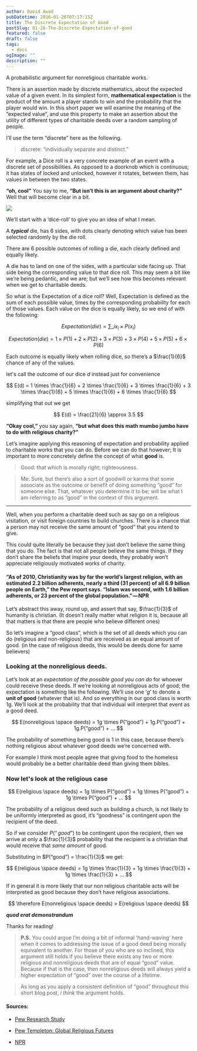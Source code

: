 ```yaml
---
author: David Awad
pubDatetime: 2016-01-26T07:17:15Z
title: The Discrete Expectation of Good
postSlug: 01-26-The-Discrete-Expectation-of-good
featured: false
draft: false
tags:
  - docs
ogImage: ""
description: ""
---
```


A probabilistic argument for nonreligious charitable works.

<span style="font-family: 2rem">T</span>here is an assertion made by discrete mathematics, about the expected value of a given event. In its simplest form, **mathematical expectation** is the product of the amount a player stands to win and the probability that the player would win. In this short paper we will examine the meaning of the “expected value”, and use this property to make an assertion about the utility of different types of charitable deeds over a random sampling of people.

I’ll use the term “discrete” here as the following.

> discrete: “individually separate and distinct.”

For example, a Dice roll is a very concrete example of an event with a discrete set of possibilities. As opposed to a doorknob which is continuous; it has states of locked and unlocked, however it rotates, between them, has values in between the two states.

**“oh, cool”** You say to me, **“But isn’t this is an argument about charity?”** Well that will become clear in a bit.

![](/assets/img/discrete_1.jpeg)

We’ll start with a ‘dice-roll’ to give you an idea of what I mean.

A **_typical_** die, has 6 sides, with dots clearly denoting which value has been selected randomly by the die roll.

There are 6 possible outcomes of rolling a die, each clearly defined and equally likely.

A die has to land on one of the sides, with a particular side facing up. That side being the corresponding value to that dice roll. This may seem a bit like we’re being pedantic, and we are; but we’ll see how this becomes relevant when we get to charitable deeds.

So what is the Expectation of a dice roll? Well, Expectation is defined as the sum of each possible value, times by the corresponding probability for each of those values. Each value on the dice is equally likely, so we end of with the following:

$$ Expectation(die) = \sum\_{i}{ x_i \times P(x_i) } $$

$$ Expectation(die) = 1 \times P(1) + 2 \times P(2) + 3 \times P(3) + 3 \times P(4) + 5 \times P(5) + 6 \times P(6) $$

Each outcome is equally likely when rolling dice, so there’s a $\frac{1}{6}$ chance of any of the values.

let's call the outcome of our dice $d$ instead just for convenience

$$ E(d) = 1 \times \frac{1}{6} + 2 \times \frac{1}{6} + 3 \times \frac{1}{6} + 3 \times \frac{1}{6} + 5 \times \frac{1}{6} + 6 \times \frac{1}{6} $$

simplifying that out we get

$$ E(d) = \frac{21}{6} \approx 3.5 $$

**“Okay cool,”** you say again, **“but what does this math mumbo jumbo have to do with religious charity?”**

Let’s imagine applying this reasoning of expectation and probability applied to charitable works that you can do. Before we can do that however; It is important to more concretely define the concept of what **good** is.

> Good: that which is morally right; righteousness.

> Me: Sure, but there’s also a sort of goodwill or karma that some associate as the outcome or benefit of doing something “good” for someone else. That, whatever you determine it to be; will be what I am referring to as “good” in the context of this argument.

---

Well, when you perform a charitable deed such as say go on a religious visitation, or visit foreign countries to build churches. There is a chance that a person may not receive the same amount of “good” that you intend to give.

This could quite literally be because they just don’t believe the same thing that you do. The fact is that not all people believe the same things. If they don’t share the beliefs that inspire your deeds, they probably won’t appreciate religiously motivated works of charity.

#### “As of 2010, Christianity was by far the world’s largest religion, with an estimated 2.2 billion adherents, nearly a third (31 percent) of all 6.9 billion people on Earth,” the Pew report says. “Islam was second, with 1.6 billion adherents, or 23 percent of the global population.” — NPR

Let’s abstract this away, round up, and assert that say, $\frac{1}{3}$ of humanity is christian. (It doesn’t really matter what religion it is, because all that matters is that there are people who believe different ones)

So let’s imagine a “good class”, which is the set of all deeds which you can do (religious and non-religious) that are received as an equal amount of good. (in the case of religious deeds, this would be deeds done for same believers)

### Looking at the nonreligious deeds.

Let’s look at an _expectation of the possible good you can do_ for whoever could receive these deeds. If we’re looking at nonreligious acts of good; the expectation is something like the following. We’ll use one ‘$g$’ to denote a **unit of good** (whatever that is). And so everything in our good class is worth 1g. We’ll look at the probability that that individual will interpret that event as a good deed.

$$ E(nonreligious \space deeds) = 1g \times P(“good”) + 1g.P(“good”) + 1g.P(“good”) + … $$

The probability of something being good is 1 in this case, because there’s nothing religious about whatever good deeds we’re concerned with.

For example I think most people agree that giving food to the homeless would probably be a better charitable deed than giving them bibles.

### Now let's look at the religious case

$$ E(religious \space deeds) = 1g \times P(“good”) + 1g \times P(“good”) + 1g \times P(“good”) + … $$

The probability of a religious deed such as building a church, is not likely to be uniformly interpreted as good, it’s “goodness” is contingent upon the recipient of the deed.

So if we consider $P(“good”)$ to be contingent upon the recipient, then we arrive at only a $\frac{1}{3}$ probability that the recipient is a christian that would receive that _same amount_ of good.

Substituting in $P(“good”) = \frac{1}{3}$ we get:

$$ E(religious \space deeds) = 1g \times \frac{1}{3} + 1g \times \frac{1}{3} + 1g \times \frac{1}{3} + … $$

If in general it is more likely that our non religious charitable acts will be interpreted as good because they don’t have religious associations.

$$ \therefore E(nonreligious \space deeds) > E(religious \space deeds) $$

**_quod erat demonstrandum_**

Thanks for reading!

> **P.S.** You could argue I’m doing a bit of informal ‘hand-waving’ here when it comes to addressing the issue of a good deed being morally equivalent to another. For those of you who are so inclined, this argument still holds if you believe there exists any two or more religious and nonreligious deeds that are of equal “good” value. Because if that is the case, then nonreligious deeds will always yield a higher expectation of “good” over the course of a lifetime.

<div id="commentable-area">

  <blockquote data-section-id="1" class="commentable-section">
    As long as you apply a consistent definition of “good” throughout this short blog post, <em>i think</em> the argument holds.
  </blockquote>
</div>

#### Sources:

- [Pew Research Study](http://www.pewforum.org/2015/04/02/religious-projections-2010-2050/)

- [Pew Templeton: Global Religious Futures](http://www.globalreligiousfutures.org/)

- [NPR](http://www.npr.org/sections/thetwo-way/2015/04/02/397042004/muslim-population-will-surpass-christians-this-century-pew-says)

<script>
  // comments for this particular article
  var existingComments = [
    {
      "sectionId": "1",
      "comments": [
        {
          "authorAvatarUrl": "/assets/img/david_icon.jpg",
          "authorName": "David Awad",
          "comment": "If you’re being even more pedantic; there’s an even more foundational underlying assumption here that ‘good’ is even a coherent concept such that it can be equated and measured mathematically. But we’ll need a whole other blog post for that."
        }
      ]
    }
  ];
</script>
